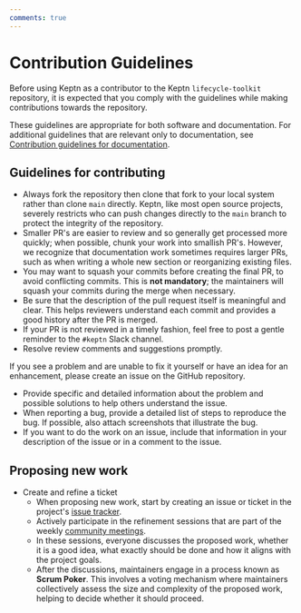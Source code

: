 ```yaml
---
comments: true
---
```


# Contribution Guidelines

Before using Keptn
as a contributor to the Keptn `lifecycle-toolkit` repository,
it is expected that you comply with the guidelines while
making contributions towards the repository.

These guidelines are appropriate for both software and documentation.
For additional guidelines that are relevant only to documentation, see
[Contribution guidelines for documentation](../docs/contrib-guidelines-docs.md).

## Guidelines for contributing

* Always fork the repository then clone that fork to your local system
  rather than clone `main` directly.
  Keptn, like most open source projects,
  severely restricts who can push changes directly to the `main` branch
  to protect the integrity of the repository.
* Smaller PR's are easier to review and so generally get processed more quickly;
  when possible, chunk your work into smallish PR's.
  However, we recognize that documentation work sometimes requires larger PRs,
  such as when writing a whole new section or reorganizing existing files.
* You may want to squash your commits before creating the final PR,
  to avoid conflicting commits.
  This is **not mandatory**; the maintainers will squash your commits
  during the merge when necessary.
* Be sure that the description of the pull request itself
  is meaningful and clear.
  This helps reviewers understand each commit
  and provides a good history after the PR is merged.
* If your PR is not reviewed in a timely fashion,
  feel free to post a gentle reminder to the `#keptn` Slack channel.
* Resolve review comments and suggestions promptly.

If you see a problem and are unable to fix it yourself
or have an idea for an enhancement,
please create an issue on the GitHub repository.

* Provide specific and detailed information about the problem
  and possible solutions to help others understand the issue.
* When reporting a bug, provide a detailed list of steps to reproduce the bug.
  If possible, also attach screenshots that illustrate the bug.
* If you want to do the work on an issue,
  include that information in your description of the issue
  or in a comment to the issue.

## Proposing new work

* Create and refine a ticket
  * When proposing new work, start by creating an issue or ticket in the project's
  [issue tracker](https://github.com/keptn/lifecycle-toolkit/issues).
  * Actively participate in the refinement sessions that are part of the weekly
  [community meetings](https://community.cncf.io/keptn-community/).
  * In these sessions, everyone discusses the proposed work, whether it is a good idea,
  what exactly should be done and how it aligns with the project goals.
  * After the discussions, maintainers engage in a process known as **Scrum Poker**.
  This involves a voting mechanism where maintainers collectively assess the size
  and complexity of the proposed work, helping to decide whether it should proceed.
